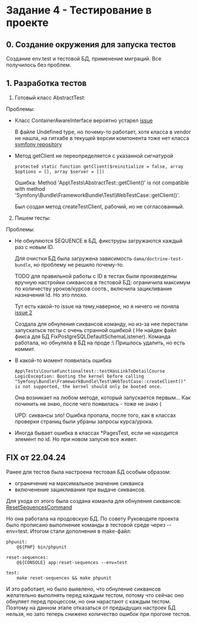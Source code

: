 # Задание 4 - Тестирование в проекте

## 0. Создание окружения для запуска тестов

Создание env.test и тестовой БД, применение миграций. Все получилось без проблем.


## 1. Разработка тестов
1. Готовый класс AbstractTest:

Проблемы:
- Класс ContainerAwareInterface вероятно устарел
    [issue](https://github.com/symfony/symfony-docs/issues/18440)

    В файле Undefined type, но почему-то работает, хотя класса в vendor не нашла, на гитхабе в текущей версии компонента тоже нет класса
    [symfony repository](https://github.com/symfony/symfony/tree/7.0/src/Symfony/Component/DependencyInjection)

- Метод getClient не переопределяется с указанной сигнатурой
    ```
    protected static function getClient($reinitialize = false, array $options = [], array $server = [])
    ```
    Ошибка: Method 'App\Tests\AbstractTest::getClient()' is not compatible with method 'Symfony\Bundle\FrameworkBundle\Test\WebTestCase::getClient()'.

    Был создан метод createTestClient, рабочий, но не согласованный.

2. Пишем тесты:

Проблемы: 
- Не обнуляются SEQUENCE в БД, фикструры загружаются каждый раз с новым ID.

    Для очистки БД была загружена зависимость `dama/doctrine-test-bundle`, но проблему не решило почему-то.

    TODO для правильной работы с ID в тестах были произведелны вручную настройки сиквансов в тестовой БД: ограничила максимум по количеству уроков/курсов соотв., включила зацикливание назначения Id. Но это плохо.

    Тут есть какой-то issue на тему,наверное, но я ничего не поняла
    [issue 2](https://github.com/doctrine/orm/issues/8893)

    Создала для обнуления сиквансов команду, но из-за нее перестали запускаться тесты с очень странной ошибкой ( Не найден файл фикса для БД FixPostgreSQLDefaultSchemaListener). Команда работала, но обнуляла в БД на проде :\ Пришлось удалить, но есть коммит. 

- В какой-то момент появилась ошибка
    ```
    App\Tests\CourseFunctionaltest::testHasLinkToDetailCourse
    LogicException: Booting the kernel before calling "Symfony\Bundle\FrameworkBundle\Test\WebTestCase::createClient()" is not supported, the kernel should only be booted once.
    ```

    Она возникает на любом методе, который запускается первым... Как починить не знаю, после чего появилась - тоже не знаю (

    UPD: сиквансы зло! Ошибка пропала, после того, как в классах проверки страниц были убраны запросы курса/урока.
- Иногда бывает ошибка в классах *PagesTest, если не находится элемент по id. Но при новом запуске все живет.

## FIX от 22.04.24
Ранее для тестов была настроена тестовая БД особым образом:
- ограничение на максимальное значение сикванса
- включенение зацикливания при выдаче сиквансов.

Для ухода от этого была создана команла для обнуления сиквансов: [ResetSequencesCommand](/src/Command/ResetSequencesCommand.php)

Но она работала на продовскую БД. По совету Руководите проекта было прописано выполнение команды в тестовой среде через --env=test. Итогом стали дополнения в make-файл:

```
phpunit:
	@${PHP} bin/phpunit

reset-sequences:
	@${CONSOLE} app:reset-sequences --env=test

test:
	make reset-sequences && make phpunit
```

И это работает, но было выявлено, что обнуление сиквансов желательно выполнять перед каждым тестом, потому что сейчас оно обнуляет перед процессом, но они нарастают с каждым тестом. Поэтому на данном этапе отказаться от предыдущих настроек БД нельзя, но зато теперь снижено количество ошибок при прогоне тестов.